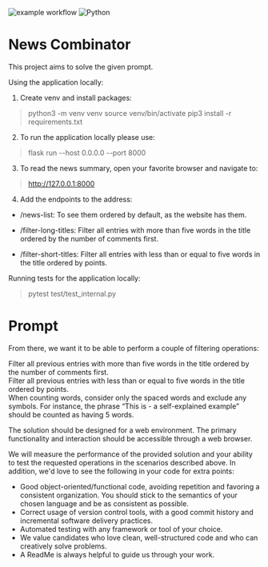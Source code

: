 ![example workflow](https://github.com/robertomaldonado/News_Combinator_SB/actions/workflows/main.yml/badge.svg)
![Python](https://img.shields.io/badge/python-3.12-blue?logo=python)

# News Combinator

This project aims to solve the given prompt.

Using the application locally:

1. Create venv and install packages:

> python3 -m venv venv
> source venv/bin/activate
> pip3 install -r requirements.txt

2. To run the application locally please use:

> flask run --host 0.0.0.0 --port 8000

3. To read the news summary, open your favorite browser and navigate to:

> http://127.0.0.1:8000

4. Add the endpoints to the address:

- /news-list: To see them ordered by default, as the website has them.

- /filter-long-titles: Filter all entries with more than five words in the title ordered by the number of comments first.

- /filter-short-titles: Filter all entries with less than or equal to five words in the title ordered by points.

Running tests for the application locally:

> pytest test/test_internal.py

# Prompt

From there, we want it to be able to perform a couple of filtering operations:

Filter all previous entries with more than five words in the title ordered by the number of comments first.  
Filter all previous entries with less than or equal to five words in the title ordered by points.  
When counting words, consider only the spaced words and exclude any symbols. For instance, the phrase “This is - a self-explained example” should be counted as having 5 words.

The solution should be designed for a web environment. The primary functionality and interaction should be accessible through a web browser.

We will measure the performance of the provided solution and your ability to test the requested operations in the scenarios described above. In addition, we'd love to see the following in your code for extra points:

- Good object-oriented/functional code, avoiding repetition and favoring a consistent organization. You should stick to the semantics of your chosen language and be as consistent as possible.
- Correct usage of version control tools, with a good commit history and incremental software delivery practices.
- Automated testing with any framework or tool of your choice.
- We value candidates who love clean, well-structured code and who can creatively solve problems.
- A ReadMe is always helpful to guide us through your work.

